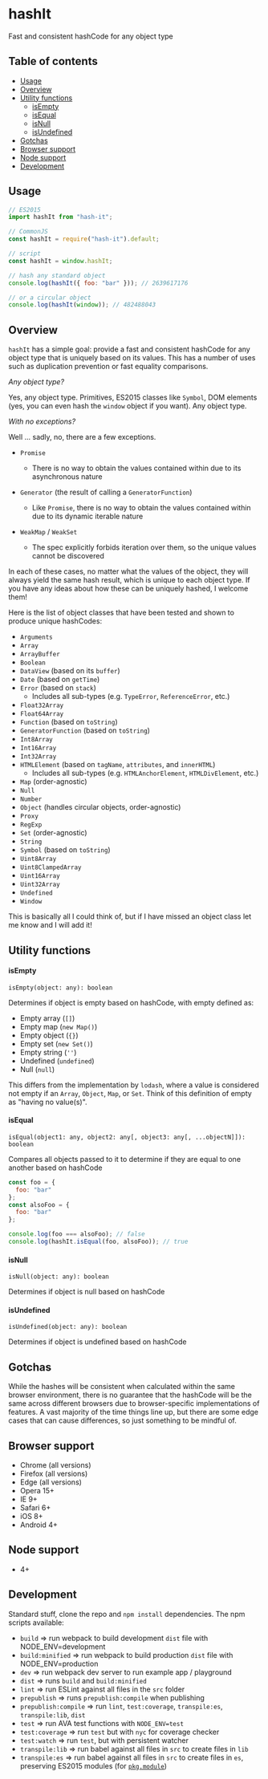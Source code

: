 # hashIt

Fast and consistent hashCode for any object type

## Table of contents

* [Usage](#usage)
* [Overview](#overview)
* [Utility functions](#utility-functions)
  * [isEmpty](#isempty)
  * [isEqual](#isequal)
  * [isNull](#isnull)
  * [isUndefined](#isundefined)
* [Gotchas](#gotchas)
* [Browser support](#browser-support)
* [Node support](#node-support)
* [Development](#development)

## Usage

```javascript
// ES2015
import hashIt from "hash-it";

// CommonJS
const hashIt = require("hash-it").default;

// script
const hashIt = window.hashIt;

// hash any standard object
console.log(hashIt({ foo: "bar" })); // 2639617176

// or a circular object
console.log(hashIt(window)); // 482488043
```

## Overview

`hashIt` has a simple goal: provide a fast and consistent hashCode for any object type that is uniquely based on its values. This has a number of uses such as duplication prevention or fast equality comparisons.

_Any object type?_

Yes, any object type. Primitives, ES2015 classes like `Symbol`, DOM elements (yes, you can even hash the `window` object if you want). Any object type.

_With no exceptions?_

Well ... sadly, no, there are a few exceptions.

* `Promise`
  * There is no way to obtain the values contained within due to its asynchronous nature
* `Generator` (the result of calling a `GeneratorFunction`)
  * Like `Promise`, there is no way to obtain the values contained within due to its dynamic iterable nature
* `WeakMap` / `WeakSet`

  * The spec explicitly forbids iteration over them, so the unique values cannot be discovered

In each of these cases, no matter what the values of the object, they will always yield the same hash result, which is unique to each object type. If you have any ideas about how these can be uniquely hashed, I welcome them!

Here is the list of object classes that have been tested and shown to produce unique hashCodes:

* `Arguments`
* `Array`
* `ArrayBuffer`
* `Boolean`
* `DataView` (based on its `buffer`)
* `Date` (based on `getTime`)
* `Error` (based on `stack`)
  * Includes all sub-types (e.g. `TypeError`, `ReferenceError`, etc.)
* `Float32Array`
* `Float64Array`
* `Function` (based on `toString`)
* `GeneratorFunction` (based on `toString`)
* `Int8Array`
* `Int16Array`
* `Int32Array`
* `HTMLElement` (based on `tagName`, `attributes`, and `innerHTML`)
  * Includes all sub-types (e.g. `HTMLAnchorElement`, `HTMLDivElement`, etc.)
* `Map` (order-agnostic)
* `Null`
* `Number`
* `Object` (handles circular objects, order-agnostic)
* `Proxy`
* `RegExp`
* `Set` (order-agnostic)
* `String`
* `Symbol` (based on `toString`)
* `Uint8Array`
* `Uint8ClampedArray`
* `Uint16Array`
* `Uint32Array`
* `Undefined`
* `Window`

This is basically all I could think of, but if I have missed an object class let me know and I will add it!

## Utility functions

#### isEmpty

`isEmpty(object: any): boolean`

Determines if object is empty based on hashCode, with empty defined as:

* Empty array (`[]`)
* Empty map (`new Map()`)
* Empty object (`{}`)
* Empty set (`new Set()`)
* Empty string (`''`)
* Undefined (`undefined`)
* Null (`null`)

This differs from the implementation by `lodash`, where a value is considered not empty if an `Array`, `Object`, `Map`, or `Set`. Think of this definition of empty as "having no value(s)".

#### isEqual

`isEqual(object1: any, object2: any[, object3: any[, ...objectN]]): boolean`

Compares all objects passed to it to determine if they are equal to one another based on hashCode

```javascript
const foo = {
  foo: "bar"
};
const alsoFoo = {
  foo: "bar"
};

console.log(foo === alsoFoo); // false
console.log(hashIt.isEqual(foo, alsoFoo)); // true
```

#### isNull

`isNull(object: any): boolean`

Determines if object is null based on hashCode

#### isUndefined

`isUndefined(object: any): boolean`

Determines if object is undefined based on hashCode

## Gotchas

While the hashes will be consistent when calculated within the same browser environment, there is no guarantee that the hashCode will be the same across different browsers due to browser-specific implementations of features. A vast majority of the time things line up, but there are some edge cases that can cause differences, so just something to be mindful of.

## Browser support

* Chrome (all versions)
* Firefox (all versions)
* Edge (all versions)
* Opera 15+
* IE 9+
* Safari 6+
* iOS 8+
* Android 4+

## Node support

* 4+

## Development

Standard stuff, clone the repo and `npm install` dependencies. The npm scripts available:

* `build` => run webpack to build development `dist` file with NODE_ENV=development
* `build:minified` => run webpack to build production `dist` file with NODE_ENV=production
* `dev` => run webpack dev server to run example app / playground
* `dist` => runs `build` and `build:minified`
* `lint` => run ESLint against all files in the `src` folder
* `prepublish` => runs `prepublish:compile` when publishing
* `prepublish:compile` => run `lint`, `test:coverage`, `transpile:es`, `transpile:lib`, `dist`
* `test` => run AVA test functions with `NODE_ENV=test`
* `test:coverage` => run `test` but with `nyc` for coverage checker
* `test:watch` => run `test`, but with persistent watcher
* `transpile:lib` => run babel against all files in `src` to create files in `lib`
* `transpile:es` => run babel against all files in `src` to create files in `es`, preserving ES2015 modules (for
  [`pkg.module`](https://github.com/rollup/rollup/wiki/pkg.module))
